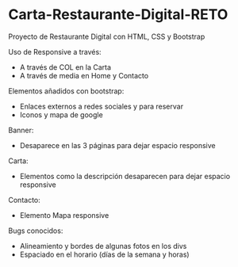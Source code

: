 # Carta-Restaurante-Digital-RETO

Proyecto de Restaurante Digital con HTML, CSS y Bootstrap

Uso de Responsive a través:
- A través de COL en la Carta
- A través de media en Home y Contacto

Elementos añadidos con bootstrap:
- Enlaces externos a redes sociales y para reservar
- Iconos y mapa de google

Banner:
- Desaparece en las 3 páginas para dejar espacio responsive

Carta:
- Elementos como la descripción desaparecen para dejar espacio responsive

Contacto:
- Elemento Mapa responsive

Bugs conocidos:
- Alineamiento y bordes de algunas fotos en los divs
- Espaciado en el horario (días de la semana y horas)
